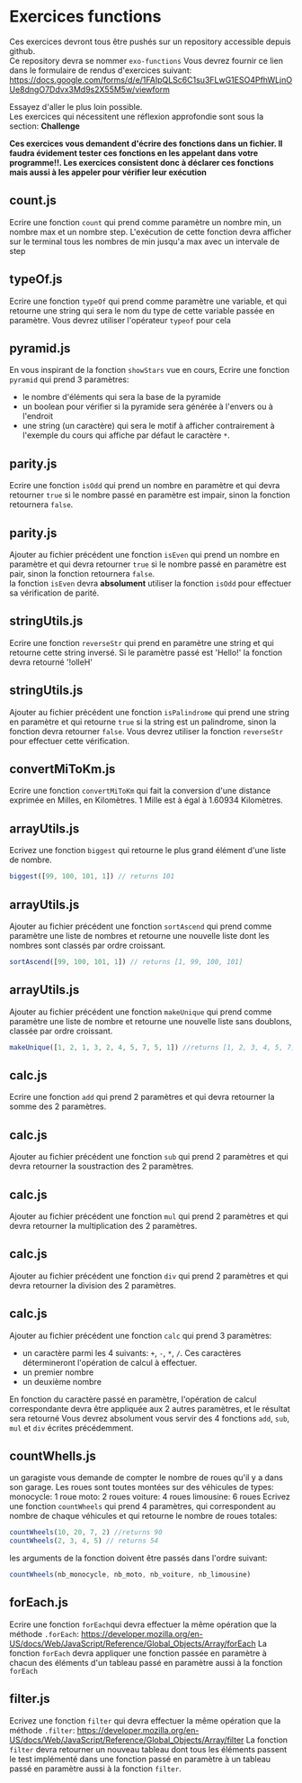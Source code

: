 # Exercices functions

Ces exercices devront tous être pushés sur un repository accessible depuis github.  
Ce repository devra se nommer `exo-functions`
Vous devrez fournir ce lien dans le formulaire de rendus d'exercices suivant: https://docs.google.com/forms/d/e/1FAIpQLSc6C1su3FLwG1ESO4PfhWLjnOUe8dngO7Ddvx3Md9s2X55M5w/viewform

Essayez d'aller le plus loin possible.  
Les exercices qui nécessitent une réflexion approfondie sont sous la section: **Challenge**

**Ces exercices vous demandent d'écrire des fonctions dans un fichier. Il faudra évidement tester ces fonctions en les appelant dans votre programme!!. Les exercices consistent donc à déclarer ces fonctions mais aussi à les appeler pour vérifier leur exécution**

## count.js

Ecrire une fonction `count` qui prend comme paramètre un nombre min, un nombre max et un nombre step. L'exécution de cette fonction devra afficher sur le terminal tous les nombres de min jusqu'a max avec un intervale de step

## typeOf.js

Ecrire une fonction `typeOf` qui prend comme paramètre une variable, et qui retourne une string qui sera le nom du type de cette variable passée en paramètre. Vous devrez utiliser l'opérateur `typeof` pour cela

## pyramid.js

En vous inspirant de la fonction `showStars` vue en cours, Ecrire une fonction `pyramid` qui prend 3 paramètres:

- le nombre d'éléments qui sera la base de la pyramide
- un boolean pour vérifier si la pyramide sera générée à l'envers ou à l'endroit
- une string (un caractère) qui sera le motif à afficher contrairement à l'exemple du cours qui affiche par défaut le caractère `*`.

## parity.js

Ecrire une fonction `isOdd` qui prend un nombre en paramètre et qui devra retourner `true` si le nombre passé en paramètre est impair, sinon la fonction retournera `false`.

## parity.js

Ajouter au fichier précédent une fonction `isEven` qui prend un nombre en paramètre et qui devra retourner `true` si le nombre passé en paramètre est pair, sinon la fonction retournera `false`.  
la fonction `isEven` devra **absolument** utiliser la fonction `isOdd` pour effectuer sa vérification de parité.

## stringUtils.js

Ecrire une fonction `reverseStr` qui prend en paramètre une string et qui retourne cette string inversé.
Si le paramètre passé est 'Hello!' la fonction devra retourné '!olleH'

## stringUtils.js

Ajouter au fichier précédent une fonction `isPalindrome` qui prend une string en paramètre et qui retourne `true` si la string est un palindrome, sinon la fonction devra retourner `false`.
Vous devrez utiliser la fonction `reverseStr` pour effectuer cette vérification.

## convertMiToKm.js

Ecrire une fonction `convertMiToKm` qui fait la conversion d'une distance exprimée en Milles, en Kilomètres.
1 Mille est à égal à 1.60934 Kilomètres.

## arrayUtils.js

Ecrivez une fonction `biggest` qui retourne le plus grand élément d'une liste de nombre.

```js
biggest([99, 100, 101, 1]) // returns 101
```

## arrayUtils.js

Ajouter au fichier précédent une fonction `sortAscend` qui prend comme paramètre une liste de nombres et retourne une nouvelle liste dont les nombres sont classés par ordre croissant.

```js
sortAscend([99, 100, 101, 1]) // returns [1, 99, 100, 101]
```

## arrayUtils.js

Ajouter au fichier précédent une fonction `makeUnique` qui prend comme paramètre une liste de nombre et retourne une nouvelle liste sans doublons, classée par ordre croissant.

```js
makeUnique([1, 2, 1, 3, 2, 4, 5, 7, 5, 1]) //returns [1, 2, 3, 4, 5, 7]
```

## calc.js

Ecrire une fonction `add` qui prend 2 paramètres et qui devra retourner la somme des 2 paramètres.

## calc.js

Ajouter au fichier précédent une fonction `sub` qui prend 2 paramètres et qui devra retourner la soustraction des 2 paramètres.

## calc.js

Ajouter au fichier précédent une fonction `mul` qui prend 2 paramètres et qui devra retourner la multiplication des 2 paramètres.

## calc.js

Ajouter au fichier précédent une fonction `div` qui prend 2 paramètres et qui devra retourner la division des 2 paramètres.

## calc.js

Ajouter au fichier précédent une fonction `calc` qui prend 3 paramètres:

- un caractère parmi les 4 suivants: `+`, `-`, `*`, `/`. Ces caractères détermineront l'opération de calcul à effectuer.
- un premier nombre
- un deuxième nombre

En fonction du caractère passé en paramètre, l'opération de calcul correspondante devra être appliquée aux 2 autres paramètres, et le résultat sera retourné
Vous devrez absolument vous servir des 4 fonctions `add`, `sub`, `mul` et `div` écrites précédemment.

## countWhells.js

un garagiste vous demande de compter le nombre de roues qu'il y a dans son garage.
Les roues sont toutes montées sur des véhicules de types:
monocycle: 1 roue
moto: 2 roues
voiture: 4 roues
limousine: 6 roues
Ecrivez une fonction `countWheels` qui prend 4 paramètres, qui correspondent au nombre de chaque véhicules et qui retourne le nombre de roues totales:

```js
countWheels(10, 20, 7, 2) //returns 90
countWheels(2, 3, 4, 5) // returns 54
```

les arguments de la fonction doivent être passés dans l'ordre suivant:

```js
countWheels(nb_monocycle, nb_moto, nb_voiture, nb_limousine)
```

## forEach.js

Ecrire une fonction `forEach`qui devra effectuer la même opération que la méthode `.forEach`: https://developer.mozilla.org/en-US/docs/Web/JavaScript/Reference/Global_Objects/Array/forEach
La fonction `forEach` devra appliquer une fonction passée en paramètre à chacun des éléments d'un tableau passé en paramètre aussi à la fonction `forEach`

## filter.js

Ecrivez une fonction `filter` qui devra effectuer la même opération que la méthode `.filter`: https://developer.mozilla.org/en-US/docs/Web/JavaScript/Reference/Global_Objects/Array/filter
La fonction `filter` devra retourner un nouveau tableau dont tous les éléments passent le test implémenté dans une fonction passé en paramètre à un tableau passé en paramètre aussi à la fonction `filter`.
